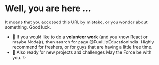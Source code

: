# Well,  you are here ...
It means that you accessed this URL by mistake, or you wonder about something. Good luck.

- 🌱 If you would like to do a **volunteer work** (and you know React or maybe Nodejs), then search for page @FuelUpEducationIndia. Highly recommend for freshers, or for guys that are having a little free time. 
 - 🔭 Also ready for new projects and challenges
 May the Force be with you. ✨
<!--
**fargusmd/fargusmd** is a ✨ _special_ ✨ repository because its `README.md` (this file) appears on your GitHub profile.

Here are some ideas to get you started:

- 🔭 I’m currently working on ...
- 🌱 I’m currently learning ...
- 👯 I’m looking to collaborate on ...
- 🤔 I’m looking for help with ...
- 💬 Ask me about ...
- 📫 How to reach me: ...
- 😄 Pronouns: ...
- ⚡ Fun fact: ...
-->
